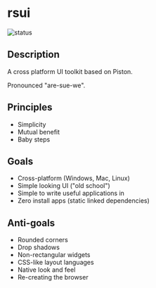# rsui

![status](https://travis-ci.org/bgard6977/rust-draw.svg?branch=master)

## Description

A cross platform UI toolkit based on Piston.

Pronounced "are-sue-we".

## Principles

- Simplicity
- Mutual benefit
- Baby steps

## Goals

- Cross-platform (Windows, Mac, Linux)
- Simple looking UI ("old school")
- Simple to write useful applications in
- Zero install apps (static linked dependencies)

## Anti-goals

- Rounded corners
- Drop shadows
- Non-rectangular widgets
- CSS-like layout languages
- Native look and feel
- Re-creating the browser
